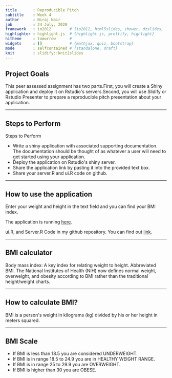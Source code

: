 ```yaml
---
title       : Reproducible Pitch
subtitle    : Week 4
author      : Niraj Nair
job         : 24 July, 2020
framework   : io2012        # {io2012, html5slides, shower, dzslides, ...}
highlighter : highlight.js  # {highlight.js, prettify, highlight}
hitheme     : tomorrow      # 
widgets     : []            # {mathjax, quiz, bootstrap}
mode        : selfcontained # {standalone, draft}
knit        : slidify::knit2slides
---
```


## Project Goals

This peer assessed assignment has two parts.First, you will create a Shiny application and deploy it on Rstudio's servers.Second, you will use Slidify or Rstudio Presenter to prepare a reproducible pitch presentation about your application.

---

## Steps to Perform

Steps to Perform
+ Write a shiny application with associated supporting documentation. The documentation should be thought of as whatever a user will need to get started using your application.
+ Deploy the application on Rstudio's shiny server.
+ Share the application link by pasting it into the provided text box.
+ Share your server.R and ui.R code on github.

---

## How to use the application

Enter your weight and height in the text field and you can find your BMI index.

The application is running [here](https://abinashiprakash.shinyapps.io/Reproducible_Pitch/).

ui.R, and Server.R Code in my github repository.
You can find out [link](https://github.com/abinashi-prakash/Reproducible_Pitch).

---
## BMI calculator
Body mass index: A key index for relating weight to height. Abbreviated BMI. The National Institutes of Health (NIH) now defines normal weight, overweight, and obesity according to BMI rather than the traditional height/weight charts.

--- 

## How to calculate BMI?

BMI is a person's weight in kilograms (kg) divided by his or her height in meters squared.

---

## BMI Scale

+ If BMI is less than 18.5 you are considered UNDERWEIGHT.
+ If BMI is in range 18.5 to 24.9 you are in HEALTHY WEIGHT RANGE.
+ If BMI is in range 25 to 29.9 you are OVERWEIGHT.
+ If BMI is higher than 30 you are OBESE.


